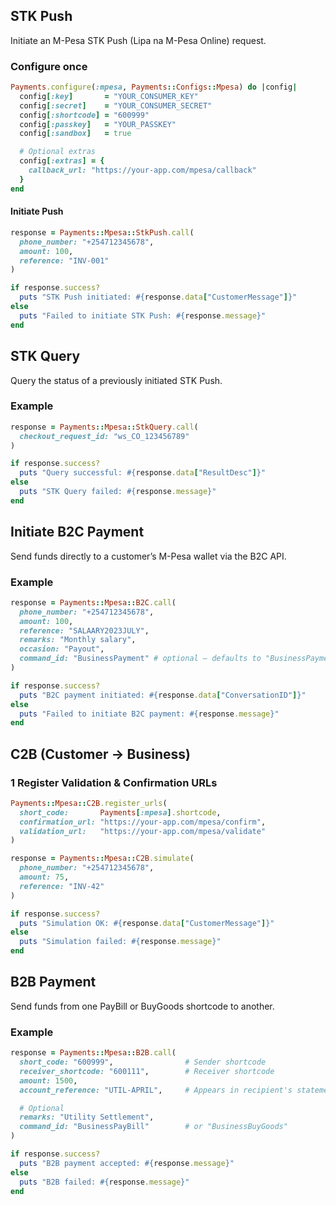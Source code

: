 ## STK Push

Initiate an M-Pesa STK Push (Lipa na M-Pesa Online) request.

### Configure once

```ruby
Payments.configure(:mpesa, Payments::Configs::Mpesa) do |config|
  config[:key]       = "YOUR_CONSUMER_KEY"
  config[:secret]    = "YOUR_CONSUMER_SECRET"
  config[:shortcode] = "600999"
  config[:passkey]   = "YOUR_PASSKEY"
  config[:sandbox]   = true

  # Optional extras
  config[:extras] = {
    callback_url: "https://your-app.com/mpesa/callback"
  }
end
```

#### Initiate Push
```ruby
response = Payments::Mpesa::StkPush.call(
  phone_number: "+254712345678",
  amount: 100,
  reference: "INV-001"
)

if response.success?
  puts "STK Push initiated: #{response.data["CustomerMessage"]}"
else
  puts "Failed to initiate STK Push: #{response.message}"
end
```

## STK Query

Query the status of a previously initiated STK Push.

### Example

```ruby
response = Payments::Mpesa::StkQuery.call(
  checkout_request_id: "ws_CO_123456789"
)

if response.success?
  puts "Query successful: #{response.data["ResultDesc"]}"
else
  puts "STK Query failed: #{response.message}"
end
```

## Initiate B2C Payment

Send funds directly to a customer’s M-Pesa wallet via the B2C API.

### Example
```ruby
response = Payments::Mpesa::B2C.call(
  phone_number: "+254712345678",
  amount: 100,
  reference: "SALAARY2023JULY",
  remarks: "Monthly salary",
  occasion: "Payout",
  command_id: "BusinessPayment" # optional – defaults to "BusinessPayment"
)

if response.success?
  puts "B2C payment initiated: #{response.data["ConversationID"]}"
else
  puts "Failed to initiate B2C payment: #{response.message}"
end
```

## C2B (Customer -> Business)

### 1  Register Validation & Confirmation URLs

```ruby
Payments::Mpesa::C2B.register_urls(
  short_code:       Payments[:mpesa].shortcode,
  confirmation_url: "https://your-app.com/mpesa/confirm",
  validation_url:   "https://your-app.com/mpesa/validate"
)

response = Payments::Mpesa::C2B.simulate(
  phone_number: "+254712345678",
  amount: 75,
  reference: "INV-42"
)

if response.success?
  puts "Simulation OK: #{response.data["CustomerMessage"]}"
else
  puts "Simulation failed: #{response.message}"
end
```

## B2B Payment

Send funds from one PayBill or BuyGoods shortcode to another.

### Example

```ruby
response = Payments::Mpesa::B2B.call(
  short_code: "600999",                # Sender shortcode
  receiver_shortcode: "600111",        # Receiver shortcode
  amount: 1500,
  account_reference: "UTIL-APRIL",     # Appears in recipient's statement

  # Optional
  remarks: "Utility Settlement",
  command_id: "BusinessPayBill"        # or "BusinessBuyGoods"
)

if response.success?
  puts "B2B payment accepted: #{response.message}"
else
  puts "B2B failed: #{response.message}"
end
```
